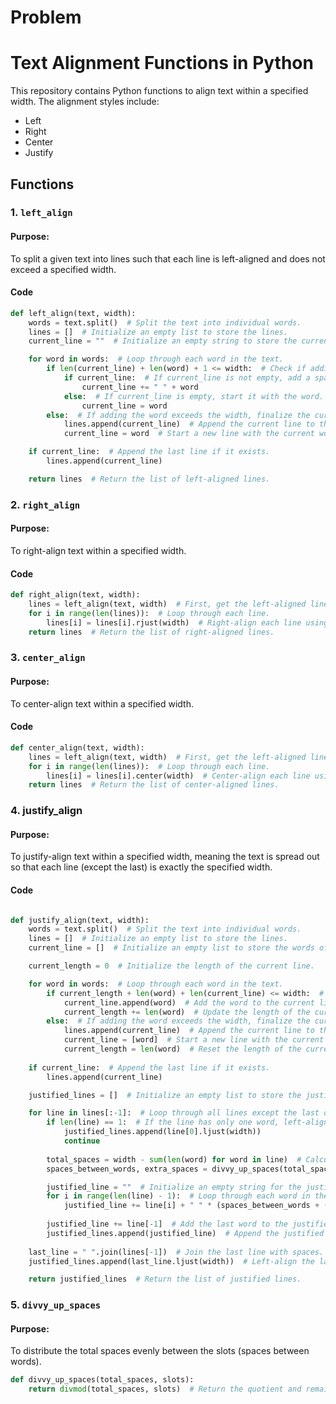 # Problem

# Text Alignment Functions in Python

This repository contains Python functions to align text within a specified width. The alignment styles include:

- Left
- Right
- Center
- Justify

## Functions

### 1. `left_align`

#### Purpose:

To split a given text into lines such that each line is left-aligned and does not exceed a specified width.

#### Code

```python
def left_align(text, width):
    words = text.split()  # Split the text into individual words.
    lines = []  # Initialize an empty list to store the lines.
    current_line = ""  # Initialize an empty string to store the current line.

    for word in words:  # Loop through each word in the text.
        if len(current_line) + len(word) + 1 <= width:  # Check if adding the word exceeds the width.
            if current_line:  # If current_line is not empty, add a space before the word.
                current_line += " " + word
            else:  # If current_line is empty, start it with the word.
                current_line = word
        else:  # If adding the word exceeds the width, finalize the current line.
            lines.append(current_line)  # Append the current line to the lines list.
            current_line = word  # Start a new line with the current word.

    if current_line:  # Append the last line if it exists.
        lines.append(current_line)

    return lines  # Return the list of left-aligned lines.
```

### 2. `right_align`

#### Purpose:

To right-align text within a specified width.

#### Code

```python
def right_align(text, width):
    lines = left_align(text, width)  # First, get the left-aligned lines.
    for i in range(len(lines)):  # Loop through each line.
        lines[i] = lines[i].rjust(width)  # Right-align each line using the `rjust` method.
    return lines  # Return the list of right-aligned lines.
```

### 3. `center_align`
#### Purpose:

To center-align text within a specified width.

#### Code

```python
def center_align(text, width):
    lines = left_align(text, width)  # First, get the left-aligned lines.
    for i in range(len(lines)):  # Loop through each line.
        lines[i] = lines[i].center(width)  # Center-align each line using the `center` method.
    return lines  # Return the list of center-aligned lines.
```

### 4. justify_align
#### Purpose:
To justify-align text within a specified width, meaning the text is spread out so that each line (except the last) is exactly the specified width.

#### Code

```python

def justify_align(text, width):
    words = text.split()  # Split the text into individual words.
    lines = []  # Initialize an empty list to store the lines.
    current_line = []  # Initialize an empty list to store the words of the current line.

    current_length = 0  # Initialize the length of the current line.

    for word in words:  # Loop through each word in the text.
        if current_length + len(word) + len(current_line) <= width:  # Check if adding the word exceeds the width.
            current_line.append(word)  # Add the word to the current line.
            current_length += len(word)  # Update the length of the current line.
        else:  # If adding the word exceeds the width, finalize the current line.
            lines.append(current_line)  # Append the current line to the lines list.
            current_line = [word]  # Start a new line with the current word.
            current_length = len(word)  # Reset the length of the current line.
    
    if current_line:  # Append the last line if it exists.
        lines.append(current_line)

    justified_lines = []  # Initialize an empty list to store the justified lines.

    for line in lines[:-1]:  # Loop through all lines except the last one.
        if len(line) == 1:  # If the line has only one word, left-align it.
            justified_lines.append(line[0].ljust(width))
            continue
        
        total_spaces = width - sum(len(word) for word in line)  # Calculate total spaces to be added.
        spaces_between_words, extra_spaces = divvy_up_spaces(total_spaces, len(line) - 1)  # Distribute spaces.

        justified_line = ""  # Initialize an empty string for the justified line.
        for i in range(len(line) - 1):  # Loop through each word in the line except the last one.
            justified_line += line[i] + " " * (spaces_between_words + (1 if i < extra_spaces else 0))  # Add spaces.
        
        justified_line += line[-1]  # Add the last word to the justified line.
        justified_lines.append(justified_line)  # Append the justified line to the list.
    
    last_line = " ".join(lines[-1])  # Join the last line with spaces.
    justified_lines.append(last_line.ljust(width))  # Left-align the last line.

    return justified_lines  # Return the list of justified lines.
```

### 5. `divvy_up_spaces`

#### Purpose:

To distribute the total spaces evenly between the slots (spaces between words).

```python
def divvy_up_spaces(total_spaces, slots):
    return divmod(total_spaces, slots)  # Return the quotient and remainder when dividing total_spaces by slots.
```
